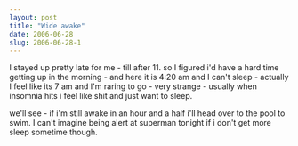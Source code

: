 ```yaml
---
layout: post
title: "Wide awake"
date: 2006-06-28
slug: 2006-06-28-1
---
```


I stayed up pretty late for me - till after 11. so I figured i&apos;d have a hard time getting up in the morning - and here it is 4:20 am and I can&apos;t sleep - actually I feel like its 7 am and I&apos;m raring to go - very strange - usually when insomnia hits i feel like shit and just want to sleep.  

we&apos;ll see - if i&apos;m still awake in an hour and a half i&apos;ll head over to the pool to swim.  I can&apos;t imagine being alert at superman tonight if i don&apos;t get more sleep sometime though.

